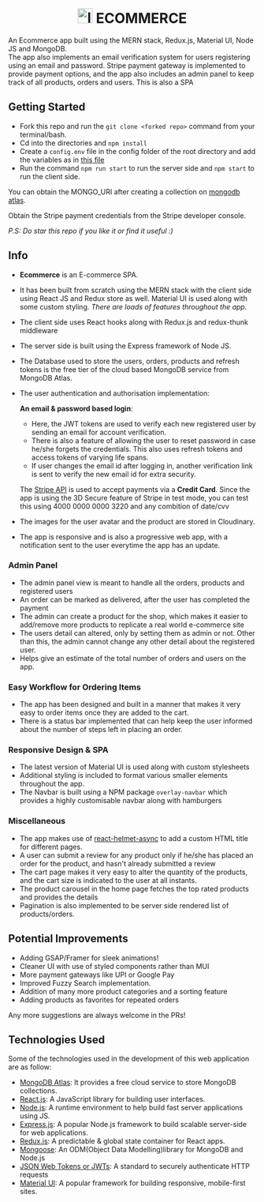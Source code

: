 <h1 align="center">
<img src="https://user-images.githubusercontent.com/42696800/147324216-b7c6f919-e9c4-4e3a-9411-4ffabb3a35d2.png" alt="logo" width="30" height="30" />
ECOMMERCE
<!-- <p align='center'>

<img src='https://img.shields.io/github/license/Rajatm544/MERN-Ecommerce' alt='license'>
<img src='https://img.shields.io/github/last-commit/Rajatm544/MERN-Ecommerce' alt='last commit'>
<img src='https://img.shields.io/website?down_message=Down&up_message=Up&url=https%3A%2F%2Fkosells.herokuapp.com%2F' alt='website'>
<img src='https://img.shields.io/github/v/release/Rajatm544/MERN-Ecommerce?sort=semver' alt='release'>
<img src='https://img.shields.io/maintenance/yes/2022'
<img src='https://img.shields.io/badge/PRs-welcome-brightgreen.svg?style=flat' alt='maintained'>
</p> -->
	
</h1>
An Ecommerce app built using the MERN stack, Redux.js, Material UI, Node JS and MongoDB.
<br/>
The app also implements an email verification system for users registering using an email and password. Stripe payment gateway is implemented to provide payment options, and the app also includes an admin panel to keep track of all products, orders and users. This is also a SPA

## Getting Started

-   Fork this repo and run the `git clone <forked repo>` command from your terminal/bash.
-   Cd into the directories and `npm install`
-   Create a `config.env` file in the config folder of the root directory and add the variables as in [this file](https://github.com/tathagata1805/Ecommerce/blob/backend/env.md)
-   Run the command `npm run start` to run the server side and `npm start` to run the client side.

You can obtain the MONGO_URI after creating a collection on [mongodb atlas](https://www.mongodb.com/cloud/atlas).

Obtain the Stripe payment credentials from the Stripe developer console.

_P.S: Do star this repo if you like it or find it useful :)_

## Info

-   **Ecommerce** is an E-commerce SPA.
-   It has been built from scratch using the MERN stack with the client side using React JS and Redux store as well. Material UI is used along with some custom styling.
 _There are loads of features throughout the app._
-   The client side uses React hooks along with Redux.js and redux-thunk middleware
-   The server side is built using the Express framework of Node JS.
-   The Database used to store the users, orders, products and refresh tokens is the free tier of the cloud based MongoDB service from MongoDB Atlas.
-   The user authentication and authorisation implementation:

    **An email & password based login**:

    -   Here, the JWT tokens are used to verify each new registered user by sending an email for account verification.
    -   There is also a feature of allowing the user to reset password in case he/she forgets the credentials. This also uses refresh tokens and access tokens of varying life spans.
    -   If user changes the email id after logging in, another verification link is sent to verify the new email id for extra security.

    The [Stripe API](https://stripe.com/en-in) is used to accept payments via a **Credit Card**. Since the app is using the 3D Secure feature of Stripe in test mode, you can test this using 4000 0000 0000 3220 and any combition of date/cvv

-   The images for the user avatar and the product are stored in Cloudinary.
-   The app is responsive and is also a progressive web app, with a notification sent to the user everytime the app has an update.

### Admin Panel

-   The admin panel view is meant to handle all the orders, products and registered users
-   An order can be marked as delivered, after the user has completed the payment
-   The admin can create a product for the shop, which makes it easier to add/remove more products to replicate a real world e-commerce site
-   The users detail can altered, only by setting them as admin or not. Other than this, the admin cannot change any other detail about the registered user.
-   Helps give an estimate of the total number of orders and users on the app.

### Easy Workflow for Ordering Items

-   The app has been designed and built in a manner that makes it very easy to order items once they are added to the cart.
-   There is a status bar implemented that can help keep the user informed about the number of steps left in placing an order.

### Responsive Design & SPA

-   The latest version of Material UI is used along with custom stylesheets
-   Additional styling is included to format various smaller elements throughout the app.
-   The Navbar is built using a NPM package `overlay-navbar` which provides a highly customisable navbar along with hamburgers

### Miscellaneous

-   The app makes use of [react-helmet-async](https://www.npmjs.com/package/react-helmet-async) to add a custom HTML title for different pages.
-   A user can submit a review for any product only if he/she has placed an order for the product, and hasn't already submitted a review
-   The cart page makes it very easy to alter the quantity of the products, and the cart size is indicated to the user at all instants.
-   The product carousel in the home page fetches the top rated products and provides the details
-   Pagination is also implemented to be server side rendered list of products/orders.

## Potential Improvements

-   Adding GSAP/Framer for sleek animations!
-   Cleaner UI with use of styled components rather than MUI
-   More payment gateways like UPI or Google Pay
-   Improved Fuzzy Search implementation.
-   Addition of many more product categories and a sorting feature
-   Adding products as favorites for repeated orders

Any more suggestions are always welcome in the PRs!

## Technologies Used

Some of the technologies used in the development of this web application are as follow:

-   [MongoDB Atlas](https://www.mongodb.com/cloud/atlas): It provides a free cloud service to store MongoDB collections.
-   [React.js](https://reactjs.org/): A JavaScript library for building user interfaces.
-   [Node.js](https://nodejs.org/en/): A runtime environment to help build fast server applications using JS.
-   [Express.js](https://expressjs.com/): A popular Node.js framework to build scalable server-side for web applications.
-   [Redux.js](https://redux.js.org/): A predictable & global state container for React apps.
-   [Mongoose](https://mongoosejs.com/): An ODM(Object Data Modelling)library for MongoDB and Node.js
-   [JSON Web Tokens or JWTs](https://jwt.io/): A standard to securely authenticate HTTP requests
-   [Material UI](https://mui.com/): A popular framework for building responsive, mobile-first sites.
